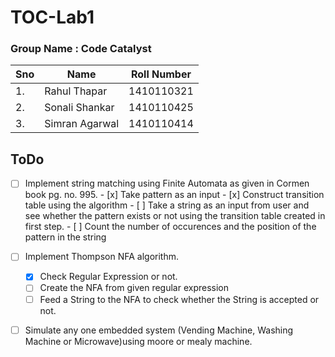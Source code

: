 # TOC-Lab1

### Group Name : Code Catalyst

| Sno | Name           | Roll Number |
|-----|----------------|-------------|
| 1.  | Rahul Thapar   | 1410110321  |
| 2.  | Sonali Shankar | 1410110425  |
| 3.  | Simran Agarwal | 1410110414  |


## ToDo
- [ ] Implement string matching using Finite Automata as given in Cormen book pg. no. 995.
        - [x] Take pattern as an input
        - [x] Construct transition table using the algorithm
        - [ ] Take a string as an input from user and see whether the pattern exists or not using the transition table created in first step.
        - [ ] Count the number of occurences and the position of the pattern in the string

- [ ] Implement Thompson NFA algorithm.
    - [x] Check Regular Expression or not.
    - [ ] Create the NFA from given regular expression 
    - [ ] Feed a String to the NFA to check whether the String is accepted or not.
   
- [ ] Simulate any one embedded system (Vending Machine, Washing Machine or Microwave)using moore or mealy machine.
